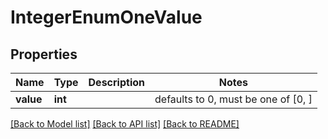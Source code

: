# IntegerEnumOneValue

## Properties
Name | Type | Description | Notes
------------ | ------------- | ------------- | -------------
**value** | **int** |  | defaults to 0,  must be one of [0, ]

[[Back to Model list]](../README.md#documentation-for-models) [[Back to API list]](../README.md#documentation-for-api-endpoints) [[Back to README]](../README.md)


